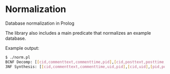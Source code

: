 # Normalization
Database normalization in Prolog

The library also includes a main predicate that normalizes an example database.

Example output:
```sh
$ ./norm.pl
BCNF Decomp: [[cid,commenttext,commenttime,pid],[cid,posttext,posttime,posttitle,uid],[email,password,role,uid]]
3NF Synthesis: [[cid,commenttext,commenttime,uid,pid],[cid,uid],[pid,posttitle,posttext,posttime,uid],[role,email,password,uid]]
```
